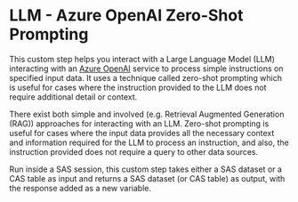 # LLM - Azure OpenAI Zero-Shot Prompting
This custom step helps you interact with a Large Language Model (LLM) interacting with an [Azure OpenAI](https://microsoftlearning.github.io/mslearn-openai/Instructions/Exercises/01-get-started-azure-openai.html) service to process simple instructions on specified input data. It uses a technique called zero-shot prompting which is useful for cases where the instruction provided to the LLM does not require additional detail or context.  

There exist both simple and involved (e.g. Retrieval Augmented Generation (RAG)) approaches for interacting with an LLM. Zero-shot prompting is useful for cases where the input data provides all the necessary context and information required for the LLM to process an instruction, and also, the instruction provided does not require a query to other data sources.  

Run inside a SAS session, this custom step takes either a SAS dataset or a CAS table as input and returns a SAS dataset (or CAS table) as output, with the response added as a new variable.
